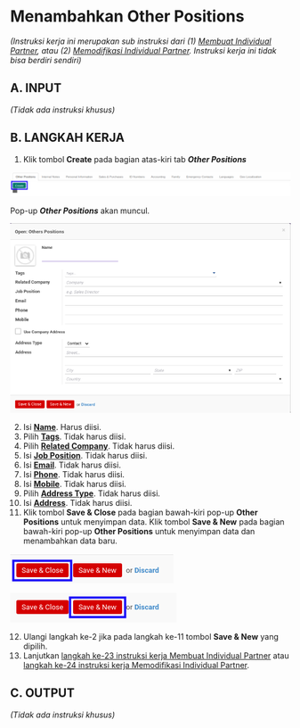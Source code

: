 # Menambahkan Other Positions

*(Instruksi kerja ini merupakan sub instruksi dari (1) [Membuat Individual Partner](./membuat.md), atau (2) [Memodifikasi Individual Partner](./memodifikasi.md). Instruksi kerja ini tidak bisa berdiri sendiri)*

## A. INPUT

*(Tidak ada instruksi khusus)*

## B. LANGKAH KERJA

1. Klik tombol **Create** pada bagian atas-kiri tab ***Other Positions***

![](../img/individual-partner/tombol-create-other-positions.png)

Pop-up ***Other Positions*** akan muncul.

![](../img/individual-partner/pop-up-other-positions.png)

2. Isi **[Name](./penjelasan.md#field-other-positions-name)**. Harus diisi.
3. Pilih **[Tags](./penjelasan.md#field-other-positions-tags)**. Tidak harus diisi.
4. Pilih **[Related Company](./penjelasan.md#field-other-positions-company-id)**. Tidak harus diisi.
5. Isi **[Job Position](./penjelasan.md#field-other-positions-job-position)**. Tidak harus diisi.
6. Isi **[Email](./penjelasan.md#field-other-positions-job-email)**. Tidak harus diisi.
7. Isi **[Phone](./penjelasan.md#field-other-positions-job-phone)**. Tidak harus diisi.
8. Isi **[Mobile](./penjelasan.md#field-other-positions-job-mobile)**. Tidak harus diisi.
9. Pilih **[Address Type](./penjelasan.md#field-other-positions-job-address-type)**. Tidak harus diisi.
10. Isi **[Address](./penjelasan.md#field-other-positions-address)**. Tidak harus diisi.
11. Klik tombol **Save & Close** pada bagian bawah-kiri pop-up **Other Positions** untuk menyimpan data. Klik tombol **Save & New** pada bagian bawah-kiri pop-up **Other Positions** untuk menyimpan data dan menambahkan data baru.

![](../img/individual-partner/tombol-save-close-detail.png)

![](../img/individual-partner/tombol-save-new-detail.png)

12. Ulangi langkah ke-2 jika pada langkah ke-11 tombol **Save & New** yang dipilih.
13. Lanjutkan [langkah ke-23 instruksi kerja Membuat Individual Partner](./membuat.md#l23) atau [langkah ke-24 instruksi kerja Memodifikasi Individual Partner](./memodifikasi.md#l24).

## C. OUTPUT

*(Tidak ada instruksi khusus)*
